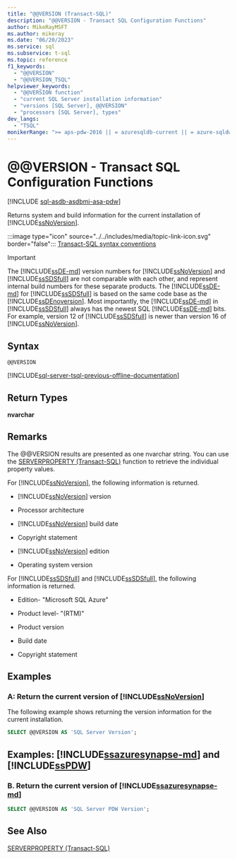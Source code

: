 ```yaml
---
title: "@@VERSION (Transact-SQL)"
description: "@@VERSION - Transact SQL Configuration Functions"
author: MikeRayMSFT
ms.author: mikeray
ms.date: "06/20/2023"
ms.service: sql
ms.subservice: t-sql
ms.topic: reference
f1_keywords:
  - "@@VERSION"
  - "@@VERSION_TSQL"
helpviewer_keywords:
  - "@@VERSION function"
  - "current SQL Server installation information"
  - "versions [SQL Server], @@VERSION"
  - "processors [SQL Server], types"
dev_langs:
  - "TSQL"
monikerRange: ">= aps-pdw-2016 || = azuresqldb-current || = azure-sqldw-latest || >= sql-server-2016 || >= sql-server-linux-2017 || = azuresqldb-mi-current"
---
```

# @@VERSION - Transact SQL Configuration Functions
[!INCLUDE [sql-asdb-asdbmi-asa-pdw](../../includes/applies-to-version/sql-asdb-asdbmi-asa-pdw.md)]

  Returns system and build information for the current installation of [!INCLUDE[ssNoVersion](../../includes/ssnoversion-md.md)].  
  
 :::image type="icon" source="../../includes/media/topic-link-icon.svg" border="false"::: [Transact-SQL syntax conventions](../../t-sql/language-elements/transact-sql-syntax-conventions-transact-sql.md)  

> [!IMPORTANT]  
> The [!INCLUDE[ssDE-md](../../includes/ssde-md.md)] version numbers for [!INCLUDE[ssNoVersion](../../includes/ssnoversion-md.md)] and [!INCLUDE[ssSDSfull](../../includes/sssdsfull-md.md)] are not comparable with each other, and represent internal build numbers for these separate products. The [!INCLUDE[ssDE-md](../../includes/ssde-md.md)] for [!INCLUDE[ssSDSfull](../../includes/sssdsfull-md.md)] is based on the same code base as the [!INCLUDE[ssDEnoversion](../../includes/ssdenoversion-md.md)]. Most importantly, the [!INCLUDE[ssDE-md](../../includes/ssde-md.md)] in [!INCLUDE[ssSDSfull](../../includes/sssdsfull-md.md)] always has the newest SQL [!INCLUDE[ssDE-md](../../includes/ssde-md.md)] bits. For example, version 12 of [!INCLUDE[ssSDSfull](../../includes/sssdsfull-md.md)] is newer than version 16 of [!INCLUDE[ssNoVersion](../../includes/ssnoversion-md.md)].

## Syntax  
  
```syntaxsql
@@VERSION  
```  

[!INCLUDE[sql-server-tsql-previous-offline-documentation](../../includes/sql-server-tsql-previous-offline-documentation.md)]

## Return Types
 **nvarchar**  
  
## Remarks  
 The @@VERSION results are presented as one nvarchar string. You can use the [SERVERPROPERTY &#40;Transact-SQL&#41;](../../t-sql/functions/serverproperty-transact-sql.md) function to retrieve the individual property values.  
  
 For [!INCLUDE[ssNoVersion](../../includes/ssnoversion-md.md)], the following information is returned.  
  
-   [!INCLUDE[ssNoVersion](../../includes/ssnoversion-md.md)] version  
  
-   Processor architecture  
  
-   [!INCLUDE[ssNoVersion](../../includes/ssnoversion-md.md)] build date  
  
-   Copyright statement  
  
-   [!INCLUDE[ssNoVersion](../../includes/ssnoversion-md.md)] edition  
  
-   Operating system version  
  
 For [!INCLUDE[ssSDSfull](../../includes/sssdsfull-md.md)] and [!INCLUDE[ssSDSfull](../../includes/sssdsmifull-md.md)], the following information is returned.  
  
-   Edition- "Microsoft SQL Azure"  
  
-   Product level- "(RTM)"  
  
-   Product version  
  
-   Build date  
  
-   Copyright statement  
  
## Examples  
  
### A: Return the current version of [!INCLUDE[ssNoVersion](../../includes/ssnoversion-md.md)]  
 The following example shows returning the version information for the current installation.  
  
```sql
SELECT @@VERSION AS 'SQL Server Version';  
```  
  
## Examples: [!INCLUDE[ssazuresynapse-md](../../includes/ssazuresynapse-md.md)] and [!INCLUDE[ssPDW](../../includes/sspdw-md.md)]  
  
### B. Return the current version of [!INCLUDE[ssazuresynapse-md](../../includes/ssazuresynapse-md.md)]  
  
```sql
SELECT @@VERSION AS 'SQL Server PDW Version';  
```  
  
## See Also  
 [SERVERPROPERTY &#40;Transact-SQL&#41;](../../t-sql/functions/serverproperty-transact-sql.md)  
  
  

